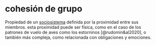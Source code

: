 # cohesión de grupo

Propiedad de un [sociosistema](sociosistema.md) definida por la proximidad entre sus miembros. esta proximidad puede ser física, como en el caso de los patrones de vuelo de aves como los estorninos [@rudomin&al2020], o también más compleja, como relacionada con obligaciones y emociones.
